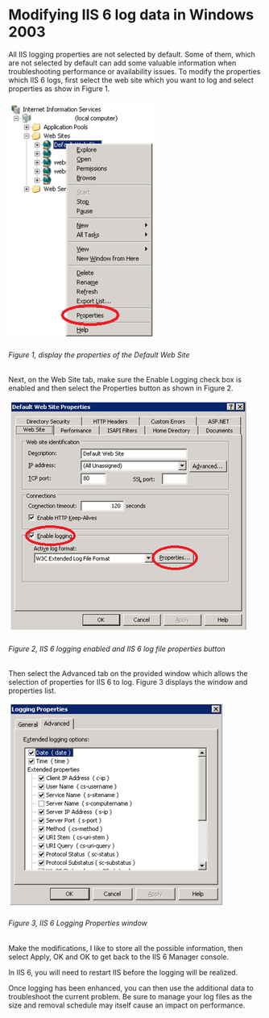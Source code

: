 # Modifying IIS 6 log data in Windows 2003

All IIS logging properties are not selected by default.  Some of them, which are not selected by default can add some valuable information when troubleshooting performance or availability issues.
To modify the properties which IIS 6 logs, first select the web site which you want to log and select properties as show in Figure 1.

![display the properties of the Default Web Site][FIGURE1]
###### Figure 1, display the properties of the Default Web Site

Next, on the Web Site tab, make sure the Enable Logging check box is enabled and then select the Properties button as shown in Figure 2.

![IIS 6 logging enabled and IIS 6 log file properties button][FIGURE2]
###### Figure 2, IIS 6 logging enabled and IIS 6 log file properties button

Then select the Advanced tab on the provided window which allows the selection of properties for IIS 6 to log.  Figure 3 displays the window and properties list.

![IIS 6 Logging Properties window][FIGURE3]
###### Figure 3, IIS 6 Logging Properties window

Make the modifications, I like to store all the possible information, then select Apply, OK and OK to get back to the IIS 6 Manager console.

In IIS 6, you will need to restart IIS before the logging will be realized.

Once logging has been enhanced, you can then use the additional data to troubleshoot the current problem.  Be sure to manage your log files as the size and removal schedule may itself cause an impact on performance.

[FIGURE1]: ../images/2012/msdn-0129.png "Figure 1, display the properties of the Default Web Site"
[FIGURE2]: ../images/2012/msdn-0130.png "Figure 2, IIS 6 logging enabled and IIS 6 log file properties button"
[FIGURE3]: ../images/2012/msdn-0131.png "Figure 3, IIS 6 Logging Properties window"
